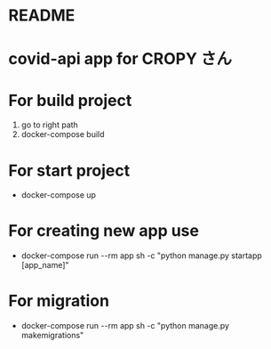 # README

# covid-api app for CROPY さん

# For build project

1. go to right path
2. docker-compose build

# For start project

- docker-compose up

# For creating new app use

- docker-compose run --rm app sh -c "python manage.py startapp [app_name]"

# For migration

- docker-compose run --rm app sh -c "python manage.py makemigrations"
